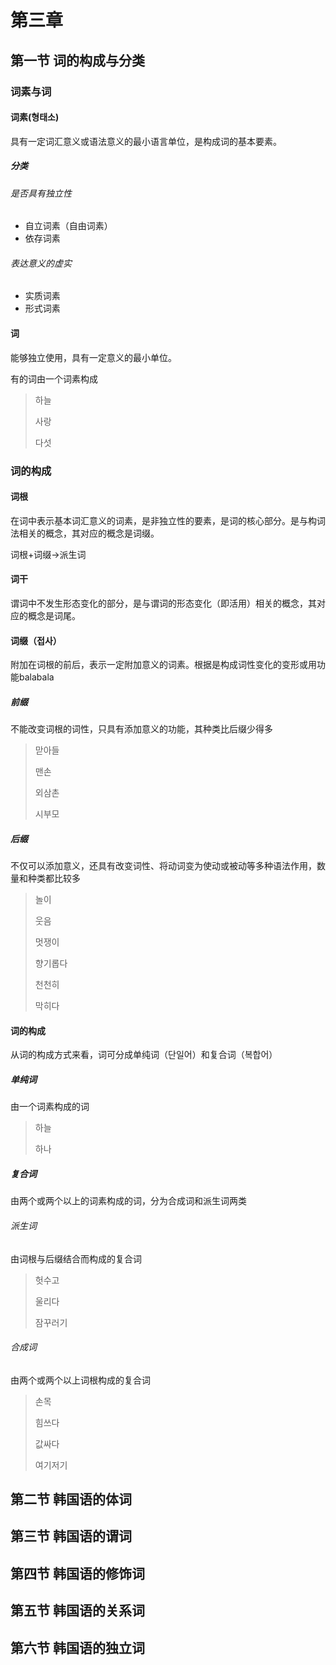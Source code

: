 # 第三章

## 第一节	词的构成与分类

### 词素与词

#### 词素(형태소)

具有一定词汇意义或语法意义的最小语言单位，是构成词的基本要素。

##### 分类

###### 是否具有独立性

- 自立词素（自由词素）
- 依存词素

###### 表达意义的虚实

- 实质词素
- 形式词素

#### 词

能够独立使用，具有一定意义的最小单位。

有的词由一个词素构成

> 하늘
>
> 사랑
>
> 다섯

### 词的构成

#### 词根

在词中表示基本词汇意义的词素，是非独立性的要素，是词的核心部分。是与构词法相关的概念，其对应的概念是词缀。

词根+词缀→派生词

#### 词干

谓词中不发生形态变化的部分，是与谓词的形态变化（即活用）相关的概念，其对应的概念是词尾。

#### 词缀（접사）

附加在词根的前后，表示一定附加意义的词素。根据是构成词性变化的变形或用功能balabala

##### 前缀

不能改变词根的词性，只具有添加意义的功能，其种类比后缀少得多

> 맏아들
>
> 맨손
>
> 외삼촌
>
> 시부모

##### 后缀

不仅可以添加意义，还具有改变词性、将动词变为使动或被动等多种语法作用，数量和种类都比较多

> 놀이
>
> 웃음
>
> 멋쟁이
>
> 향기롭다
>
> 천천히
>
> 막히다

#### 词的构成

从词的构成方式来看，词可分成单纯词（단일어）和复合词（복합어）

##### 单纯词

由一个词素构成的词

> 하늘
>
> 하나

##### 复合词

由两个或两个以上的词素构成的词，分为合成词和派生词两类

###### 派生词

由词根与后缀结合而构成的复合词

> 헛수고
>
> 울리다
>
> 잠꾸러기

###### 合成词

由两个或两个以上词根构成的复合词

> 손목
>
> 힘쓰다
>
> 값싸다
>
> 여기저기



## 第二节	韩国语的体词

## 第三节	韩国语的谓词

## 第四节	韩国语的修饰词

## 第五节	韩国语的关系词

## 第六节	韩国语的独立词